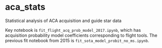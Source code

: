 aca_stats
=========

Statistical analysis of ACA acquisition and guide star data

Key notebook is `fit_flight_acq_prob_model_2017.ipynb`, which has acquisition probability model
coefficients corresponding to flight tools.  The previous fit notebook from 2015 is
`fit_sota_model_probit_no_ms.ipynb`.
